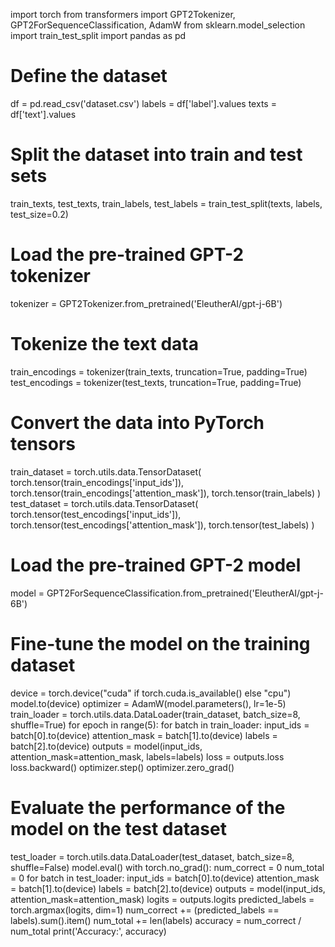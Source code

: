 import torch
from transformers import GPT2Tokenizer, GPT2ForSequenceClassification, AdamW
from sklearn.model_selection import train_test_split
import pandas as pd

# Define the dataset
df = pd.read_csv('dataset.csv')
labels = df['label'].values
texts = df['text'].values

# Split the dataset into train and test sets
train_texts, test_texts, train_labels, test_labels = train_test_split(texts, labels, test_size=0.2)

# Load the pre-trained GPT-2 tokenizer
tokenizer = GPT2Tokenizer.from_pretrained('EleutherAI/gpt-j-6B')

# Tokenize the text data
train_encodings = tokenizer(train_texts, truncation=True, padding=True)
test_encodings = tokenizer(test_texts, truncation=True, padding=True)

# Convert the data into PyTorch tensors
train_dataset = torch.utils.data.TensorDataset(
    torch.tensor(train_encodings['input_ids']),
    torch.tensor(train_encodings['attention_mask']),
    torch.tensor(train_labels)
)
test_dataset = torch.utils.data.TensorDataset(
    torch.tensor(test_encodings['input_ids']),
    torch.tensor(test_encodings['attention_mask']),
    torch.tensor(test_labels)
)

# Load the pre-trained GPT-2 model
model = GPT2ForSequenceClassification.from_pretrained('EleutherAI/gpt-j-6B')

# Fine-tune the model on the training dataset
device = torch.device("cuda" if torch.cuda.is_available() else "cpu")
model.to(device)
optimizer = AdamW(model.parameters(), lr=1e-5)
train_loader = torch.utils.data.DataLoader(train_dataset, batch_size=8, shuffle=True)
for epoch in range(5):
    for batch in train_loader:
        input_ids = batch[0].to(device)
        attention_mask = batch[1].to(device)
        labels = batch[2].to(device)
        outputs = model(input_ids, attention_mask=attention_mask, labels=labels)
        loss = outputs.loss
        loss.backward()
        optimizer.step()
        optimizer.zero_grad()

# Evaluate the performance of the model on the test dataset
test_loader = torch.utils.data.DataLoader(test_dataset, batch_size=8, shuffle=False)
model.eval()
with torch.no_grad():
    num_correct = 0
    num_total = 0
    for batch in test_loader:
        input_ids = batch[0].to(device)
        attention_mask = batch[1].to(device)
        labels = batch[2].to(device)
        outputs = model(input_ids, attention_mask=attention_mask)
        logits = outputs.logits
        predicted_labels = torch.argmax(logits, dim=1)
        num_correct += (predicted_labels == labels).sum().item()
        num_total += len(labels)
accuracy = num_correct / num_total
print('Accuracy:', accuracy)

